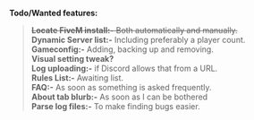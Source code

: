 **Todo/Wanted features:**  
> ~~**Locate FiveM install:-** Both automatically and manually.~~  
> **Dynamic Server list:-** Including preferably a player count.  
> **Gameconfig:-** Adding, backing up and removing.  
> **Visual setting tweak?**  
> **Log uploading:-** if Discord allows that from a URL.  
> **Rules List:-** Awaiting list.  
> **FAQ:-** As soon as something is asked frequently.  
> **About tab blurb:-** As soon as I can be bothered  
> **Parse log files:-** To make finding bugs easier.  
